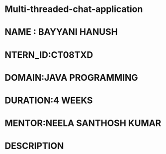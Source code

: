 # Multi-threaded-chat-application

# NAME : BAYYANI HANUSH

# NTERN_ID:CT08TXD

# DOMAIN:JAVA PROGRAMMING

# DURATION:4 WEEKS

# MENTOR:NEELA SANTHOSH KUMAR

# DESCRIPTION
